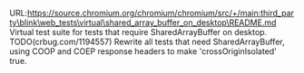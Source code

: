 URL:https://source.chromium.org/chromium/chromium/src/+/main:third_party\blink\web_tests\virtual\shared_array_buffer_on_desktop\README.md
Virtual test suite for tests that require SharedArrayBuffer on desktop.  
TODO(crbug.com/1194557) Rewrite all tests that need SharedArrayBuffer, using
COOP and COEP response headers to make 'crossOriginIsolated' true.
